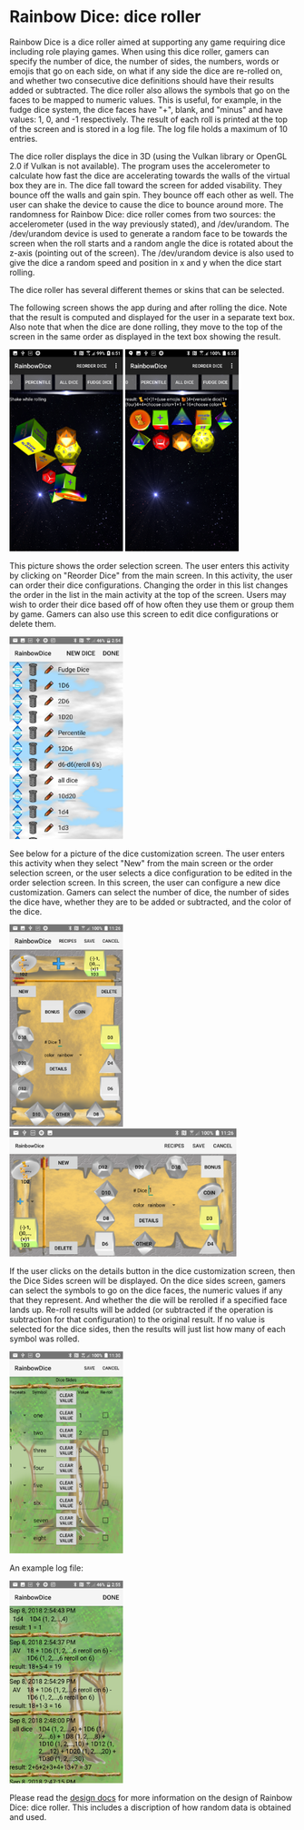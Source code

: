 # Rainbow Dice: dice roller
Rainbow Dice is a dice roller aimed at supporting any game requiring dice
including role playing games.  When using this dice roller, gamers can specify
the number of dice, the number of sides, the numbers, words or emojis that go on each side, on
what if any side the dice are re-rolled on, and whether two consecutive dice
definitions should have their results added or subtracted.  The dice roller
also allows the symbols that go on the faces to be mapped to numeric values.
This is useful, for example, in the fudge dice system, the dice faces have "+", blank,
and "minus" and have values: 1, 0, and -1 respectively.  The result of each
roll is printed at the top of the screen and is stored in a log file.  The log
file holds a maximum of 10 entries.

The dice roller displays the dice in 3D (using the Vulkan library or OpenGL 2.0
if Vulkan is not available).  The program uses the accelerometer to calculate
how fast the dice are accelerating towards the walls of the virtual box they
are in.  The dice fall toward the screen for added visability.  They
bounce off the walls and gain spin.  They bounce off each other as well.  The
user can shake the device to cause the dice to bounce around more.  The
randomness for Rainbow Dice: dice roller comes from two sources: the
accelerometer (used in the way previously stated), and /dev/urandom.  The
/dev/urandom device is used to generate a random face to be towards the screen
when the roll starts and a random angle the dice is rotated about the z-axis
(pointing out of the screen).  The /dev/urandom device is also used to give
the dice a random speed and position in x and y when the dice start rolling.

The dice roller has several different themes or skins that can be selected.

The following screen shows the app during and after rolling the dice.  Note that the
result is computed and displayed for the user in a separate text box.  Also note that
when the dice are done rolling, they move to the top of the screen in the same order
as displayed in the text box showing the result.

<img src=screenshots/rainbowDice1.png width=200> <img src=screenshots/rainbowDice2.png width=200>

This picture shows the order selection screen.  The user enters this activity by
clicking on "Reorder Dice" from the main screen.  In this activity, the user can order
their dice configurations.  Changing the order in this list changes the order in the
list in the main activity at the top of the screen.  Users may wish to order their
dice based off of how often they use them or group them by game.  Gamers can also
use this screen to edit dice configurations or delete them.

<img src=screenshots/rainbowDice_favoriteSelection.png width=200> 

See below for a picture of the dice customization screen.  The user enters this
activity when they select "New" from the main screen or the order selection screen, or the
user selects a dice configuration to be edited in the order selection screen.  In this screen,
the user can configure a new dice customization.  Gamers can select the number of dice,
the number of sides the dice have, whether they are to be added or subtracted, and the color of
the dice.

<img src=screenshots/rainbowDice_customization1.png width=200> <img src=screenshots/rainbowDice_customization2.png width=400>

If the user clicks on the details button in the dice customization screen, then the
Dice Sides screen will be displayed.  On the dice sides screen, gamers can select the
symbols to go on the dice faces, the numeric values if any that they represent.  And
whether the die will be rerolled if a specified face lands up.  Re-roll results will be
added (or subtracted if the operation is subtraction for that configuration) to the
original result. If no value is selected for the dice sides, then the results will just
list how many of each symbol was rolled.

<img src=screenshots/rainbowDice_diceSides.png width=200>

An example log file:

<img src=screenshots/rainbowDice_log.png width=200>

Please read the [design docs](https://github.com/cerulean-quasar/rainbowDice/blob/master/docs/design.md "design docs")
for more information on the design of Rainbow Dice: dice roller.  This includes
a discription of how random data is obtained and used.
